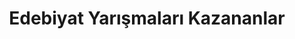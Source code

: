 ---
layout: all
headline: "Edebiyat Yarışmaları Kazananlar"
title: "Edebiyat Yarışmaları Kazananlar"
key: "kazanan"
description: "edebiyatyarismalari.com web sitemiz tarafından düzenenlenen yarışmaları kazanan tüm eserler bu sayfadadır"
permalink: "edebiyat-yarismalari-kazananlar/"
---